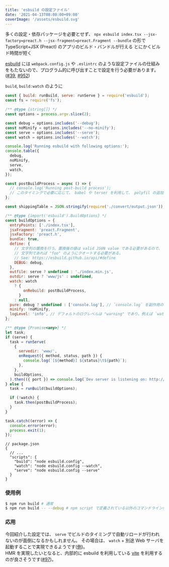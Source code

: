 ```yaml
---
title: 'esbuild の設定ファイル'
date: '2021-04-13T08:00:00+09:00'
coverImage: '/assets/esbuild.svg'
---
```


多くの設定・依存パッケージを必要とせず、 `npx esbuild index.tsx --jsx-factory=preact.h --jsx-fragment=preact.Fragment --bundle` の形で TypeScript+JSX (Preact) のアプリのビルド・バンドルが行える
とにかくビルド時間が短く

[esbuild](https://github.com/evanw/esbuild) には `webpack.config.js` や `.eslintrc` のような設定ファイルの仕組みをもたないので、プログラム的に呼び出すことで設定を行う必要があります。 ([#39](https://github.com/evanw/esbuild/issues/39), [#952](https://github.com/evanw/esbuild/issues/952))

`build`, `build:watch` のように

```javascript
const { build: runBuild, serve: runServe } = require('esbuild');
const fs = require('fs');

/** @type {string[]} */
const options = process.argv.slice(2);

const debug = options.includes('--debug');
const noMinify = options.includes('--no-minify');
const serve = options.includes('--serve');
const watch = options.includes('--watch');

console.log('Running esbuild with following options:');
console.table({
  debug,
  noMinify,
  serve,
  watch,
});

const postBuildProcess = async () => {
  // console.log('Running post-build process');
  // このタイミングで必要に応じて、 babel や terser を利用して、 polyfil の追加や minification を行うと良い
};

const shippingTable = JSON.stringify(require('./convert/output.json'));

/** @type {import('esbuild').BuildOptions} */
const buildOptions = {
  entryPoints: ['./index.tsx'],
  jsxFragment: 'preact.Fragment',
  jsxFactory: 'preact.h',
  bundle: true,
  define: {
    // 文字列の置換を行う。置換後の値は valid JSON value である必要があるので、
    // 文字列であれば "foo" のようにクオートする必要がある。
    // See: https://esbuild.github.io/api/#define
    DEBUG: debug,
  },
  outfile: serve ? undefined : './index.min.js',
  outdir: serve ? 'www/js' : undefined,
  watch: watch
    ? {
        onRebuild: postBuildProcess,
      }
    : null,
  pure: debug ? undefined : ['console.log'], // `console.log` を副作用のない関数とみなすことで、削除できる
  minify: !noMinify,
  logLevel: 'info', // デフォルトのログレベルは "warning" であり、例えば `watch` で rebuild が行われてもメッセージが表示されないため、 "info" を設定している
};

/** @type {Promise<any>} */
let task;
if (serve) {
  task = runServe(
    {
      servedir: 'www/',
      onRequest({ method, status, path }) {
        console.log(`[${method}] ${status}\t${path}`);
      },
    },
    buildOptions,
  ).then(({ port }) => console.log(`Dev server is listening on: http://localhost:${port}`));
} else {
  task = runBuild(buildOptions);

  if (!watch) {
    task.then(postBuildProcess);
  }
}

task.catch((error) => {
  console.error(error);
  process.exit(1);
});
```

```jsonc
// package.json
{
  // ...
  "scripts": {
    "build": "node esbuild.config",
    "watch": "node esbuild.config --watch",
    "serve": "node esbuild.config --serve"
  }
}
```

### 使用例

```sh
$ npm run build # 通常
$ npm run build -- --debug # npm script で定義されている以外のコマンドライン引数を指定する
```

### 応用

今回紹介した設定では、 `serve` でビルドのタイミングで自動リロードが行われないのが面倒になるかもしれません。
その場合は、 `watch` + 別途 Web サーバを起動することで実現できるようです([例](https://github.com/nativew/esbuild-serve))。  
HMR を実現したいとなると、内部的に esbuild を利用している [vite](https://github.com/vitejs/vite) を利用するのが良さそうです([#97](https://github.com/evanw/esbuild/issues/97))。
